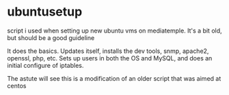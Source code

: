 # ubuntusetup
script i used when setting up new ubuntu vms on mediatemple. It's a bit old, but should be a good guideline

It does the basics. Updates itself, installs the dev tools, snmp, apache2, openssl, php, etc.
Sets up users in both the OS and MySQL, and does an initial configure of iptables.

The astute will see this is a modification of an older script that was aimed at centos
